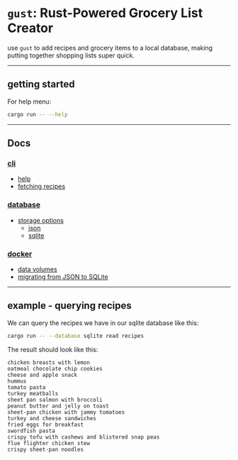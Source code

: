 # `gust`: Rust-Powered Grocery List Creator

use `gust` to add recipes and grocery items to a local database,
making putting together shopping lists super quick.

---
## getting started

For help menu:

```bash
cargo run -- --help    
```

---
## Docs

### [cli](./docs/cli.md)

- [help](./docs/cli.md#help)
- [fetching recipes](./docs/cli.md#fetching-recipes)

### [database](./docs/database.md)

- [storage options](./docs/database.md#storage-options)
  - [json](./docs/database.md#json)
  - [sqlite](./docs/database.md#sqlite)

### [docker](./docs/docker.md)
  - [data volumes](./docker.md#creating-a-gust_data-volume)
  - [migrating from JSON to SQLite](./docker.md#migrate-a-json-gust-store-to-sqlite)

---
## example - querying recipes

We can query the recipes we have in our sqlite database like this:

```bash
cargo run -- --database sqlite read recipes
```

The result should look like this:

```text
chicken breasts with lemon
oatmeal chocolate chip cookies
cheese and apple snack
hummus
tomato pasta
turkey meatballs
sheet pan salmon with broccoli
peanut butter and jelly on toast
sheet-pan chicken with jammy tomatoes
turkey and cheese sandwiches
fried eggs for breakfast
swordfish pasta
crispy tofu with cashews and blistered snap peas
flue flighter chicken stew
crispy sheet-pan noodles

```
